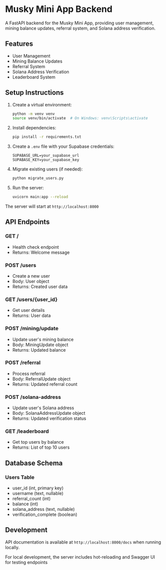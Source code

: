 # Musky Mini App Backend

A FastAPI backend for the Musky Mini App, providing user management, mining balance updates, referral system, and Solana address verification.

## Features

- User Management
- Mining Balance Updates
- Referral System
- Solana Address Verification
- Leaderboard System

## Setup Instructions

1. Create a virtual environment:
   ```bash
   python -m venv venv
   source venv/bin/activate  # On Windows: venv\Scripts\activate
   ```

2. Install dependencies:
   ```bash
   pip install -r requirements.txt
   ```

3. Create a `.env` file with your Supabase credentials:
   ```
   SUPABASE_URL=your_supabase_url
   SUPABASE_KEY=your_supabase_key
   ```

4. Migrate existing users (if needed):
   ```bash
   python migrate_users.py
   ```

5. Run the server:
   ```bash
   uvicorn main:app --reload
   ```

The server will start at `http://localhost:8000`

## API Endpoints

### GET /
- Health check endpoint
- Returns: Welcome message

### POST /users
- Create a new user
- Body: User object
- Returns: Created user data

### GET /users/{user_id}
- Get user details
- Returns: User data

### POST /mining/update
- Update user's mining balance
- Body: MiningUpdate object
- Returns: Updated balance

### POST /referral
- Process referral
- Body: ReferralUpdate object
- Returns: Updated referral count

### POST /solana-address
- Update user's Solana address
- Body: SolanaAddressUpdate object
- Returns: Updated verification status

### GET /leaderboard
- Get top users by balance
- Returns: List of top 10 users

## Database Schema

### Users Table
- user_id (int, primary key)
- username (text, nullable)
- referral_count (int)
- balance (int)
- solana_address (text, nullable)
- verification_complete (boolean)

## Development

API documentation is available at `http://localhost:8000/docs` when running locally.

For local development, the server includes hot-reloading and Swagger UI for testing endpoints 